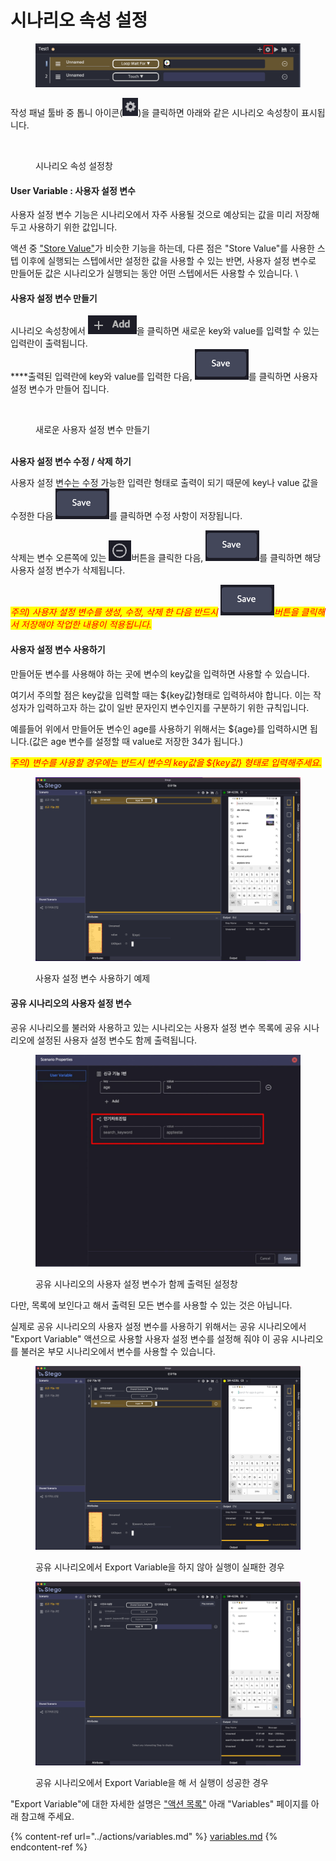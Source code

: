 # 시나리오 속성 설정

<figure><img src="../.gitbook/assets/image (212).png" alt=""><figcaption></figcaption></figure>



작성 패널 툴바 중 톱니 아이콘(<img src="../.gitbook/assets/image (117).png" alt="" data-size="line">)을 클릭하면 아래와 같은 시나리오 속성창이 표시됩니다.

<figure><img src="../.gitbook/assets/스크린샷 2022-09-26 오후 3.10.16 (1).png" alt=""><figcaption><p>시나리오 속성 설정창</p></figcaption></figure>

#### User Variable : 사용자 설정 변수

사용자 설정 변수 기능은 시나리오에서 자주 사용될 것으로 예상되는 값을 미리 저장해 두고 사용하기 위한 값입니다.

액션 중 ["Store Value"](../actions/variables.md#store-value)가 비슷한 기능을 하는데, 다른 점은 "Store Value"를 사용한 스텝 이후에 실행되는 스텝에서만 설정한 값을 사용할 수 있는 반면, 사용자 설정 변수로 만들어둔 값은 시나리오가 실행되는 동안 어떤 스텝에서든 사용할 수 있습니다. \


#### 사용자 설정 변수 만들기

시나리오 속성창에서 <img src="../.gitbook/assets/image (207).png" alt="" data-size="line">을 클릭하면 새로운 key와 value를 입력할 수 있는 입력란이 출력됩니다.\
****출력된 입력란에 key와 value를 입력한 다음, <img src="../.gitbook/assets/image (218).png" alt="" data-size="line">를 클릭하면 사용자 설정 변수가 만들어 집니다.

<figure><img src="../.gitbook/assets/스크린샷 2022-09-26 오후 3.11.18.png" alt=""><figcaption><p>새로운 사용자 설정 변수 만들기</p></figcaption></figure>

\
**사용자 설정 변수 수정 / 삭제 하기**

사용자 설정 변수는 수정 가능한 입력란 형태로 출력이 되기 때문에 key나 value 값을 수정한 다음 <img src="../.gitbook/assets/image (218).png" alt="" data-size="line">를 클릭하면 수정 사항이 저장됩니다.

삭제는 변수 오른쪽에 있는 <img src="../.gitbook/assets/image (175).png" alt="" data-size="line">버튼을 클릭한 다음, <img src="../.gitbook/assets/image (218).png" alt="" data-size="line">를 클릭하면 해당 사용자 설정 변수가 삭제됩니다.

_<mark style="color:red;">주의) 사용자 설정 변수를 생성, 수정, 삭제 한 다음 반드시</mark>_ <img src="../.gitbook/assets/image (218).png" alt="" data-size="line">_<mark style="color:red;">버튼을 클릭해서 저장해야 작업한 내용이 적용됩니다.</mark>_



#### 사용자 설정 변수 사용하기

만들어둔 변수를 사용해야 하는 곳에 변수의 key값을 입력하면 사용할 수 있습니다.

여기서 주의할 점은 key값을 입력할 때는 ${key값}형태로 입력하셔야 합니다. 이는 작성자가 입력하고자 하는 값이 일반 문자인지 변수인지를 구분하기 위한 규칙입니다.

예를들어 위에서 만들어둔 변수인 age를 사용하기 위해서는 ${age}를 입력하시면 됩니다.(값은 age 변수를 설정할 때 value로 저장한 34가 됩니다.)

_<mark style="color:red;">주의) 변수를 사용할 경우에는 반드시 변수의 key값을 ${key값} 형태로 입력해주세요.</mark>_

<figure><img src="../.gitbook/assets/image (9).png" alt=""><figcaption><p>사용자 설정 변수 사용하기 예제</p></figcaption></figure>

#### &#x20;공유 시나리오의 사용자 설정 변수

공유 시나리오를 불러와 사용하고 있는 시나리오는 사용자 설정 변수 목록에 공유 시나리오에 설정된 사용자 설정 변수도 함께 출력됩니다.

<figure><img src="../.gitbook/assets/photo_2022-09-26 15.18.39.jpeg" alt=""><figcaption><p>공유 시나리오의 사용자 설정 변수가 함께 출력된 설정창</p></figcaption></figure>

다만, 목록에 보인다고 해서 출력된 모든 변수를 사용할 수 있는 것은 아닙니다.

실제로 공유 시나리오의 사용자 설정 변수를 사용하기 위해서는 공유 시나리오에서 "Export Variable" 액션으로 사용할 사용자 설정 변수를 설정해 줘야 이 공유 시나리오를 불러온 부모 시나리오에서 변수를 사용할 수 있습니다.

<figure><img src="../.gitbook/assets/image (99).png" alt=""><figcaption><p>공유 시나리오에서 Export Variable을 하지 않아 실행이 실패한 경우</p></figcaption></figure>

<figure><img src="../.gitbook/assets/image (18).png" alt=""><figcaption><p>공유 시나리오에서 Export Variable을 해 서 실행이 성공한 경우</p></figcaption></figure>

"Export Variable"에 대한 자세한 설명은 ["액션 목록"](broken-reference) 아래 "Variables" 페이지를 아래 참고해 주세요.

{% content-ref url="../actions/variables.md" %}
[variables.md](../actions/variables.md)
{% endcontent-ref %}
